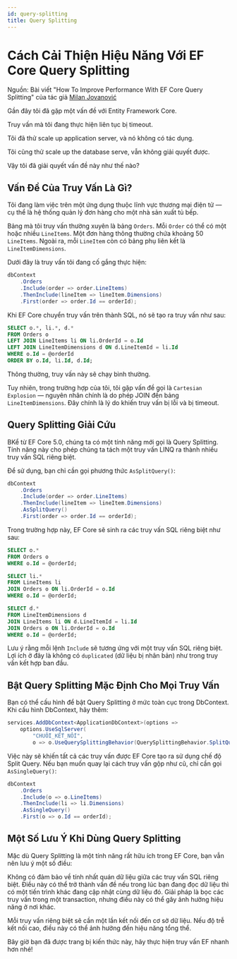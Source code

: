```yaml
---
id: query-splitting
title: Query Splitting
---
```


# Cách Cải Thiện Hiệu Năng Với EF Core Query Splitting

Nguồn: Bài viết "How To Improve Performance With EF Core Query Splitting" của tác giả [Milan Jovanović](https://www.milanjovanovic.tech/blog/how-to-improve-performance-with-ef-core-query-splitting)

Gần đây tôi đã gặp một vấn đề với Entity Framework Core.

Truy vấn mà tôi đang thực hiện liên tục bị timeout.

Tôi đã thử scale up application server, và nó không có tác dụng.

Tôi cũng thử scale up the database serve, vẫn không giải quyết được.

Vậy tôi đã giải quyết vấn đề này như thế nào?

## Vấn Đề Của Truy Vấn Là Gì?

Tôi đang làm việc trên một ứng dụng thuộc lĩnh vực thương mại điện tử — cụ thể là hệ thống quản lý đơn hàng cho một nhà sản xuất tủ bếp.

Bảng mà tôi truy vấn thường xuyên là bảng `Orders`. Mỗi `Order` có thể có một hoặc nhiều `LineItems`. Một đơn hàng thông thường chứa khoảng 50 `LineItems`. Ngoài ra, mỗi `LineItem` còn có bảng phụ liên kết là `LineItemDimensions`.

Dưới đây là truy vấn tôi đang cố gắng thực hiện:

```c#
dbContext
    .Orders
    .Include(order => order.LineItems)
    .ThenInclude(lineItem => lineItem.Dimensions)
    .First(order => order.Id == orderId);
```

Khi EF Core chuyển truy vấn trên thành SQL, nó sẽ tạo ra truy vấn như sau:

```sql
SELECT o.*, li.*, d.*
FROM Orders o
LEFT JOIN LineItems li ON li.OrderId = o.Id
LEFT JOIN LineItemDimensions d ON d.LineItemId = li.Id
WHERE o.Id = @orderId
ORDER BY o.Id, li.Id, d.Id;
```

Thông thường, truy vấn này sẽ chạy bình thường.

Tuy nhiên, trong trường hợp của tôi, tôi gặp vấn đề gọi là `Cartesian Explosion` — nguyên nhân chính là do phép JOIN đến bảng `LineItemDimensions`. Đây chính là lý do khiến truy vấn bị lỗi và bị timeout.

## Query Splitting Giải Cứu

BKể từ EF Core 5.0, chúng ta có một tính năng mới gọi là Query Splitting. Tính năng này cho phép chúng ta tách một truy vấn LINQ ra thành nhiều truy vấn SQL riêng biệt.

Để sử dụng, bạn chỉ cần gọi phương thức `AsSplitQuery()`:

```c#
dbContext
    .Orders
    .Include(order => order.LineItems)
    .ThenInclude(lineItem => lineItem.Dimensions)
    .AsSplitQuery()
    .First(order => order.Id == orderId);
```

Trong trường hợp này, EF Core sẽ sinh ra các truy vấn SQL riêng biệt như sau:

```sql
SELECT o.*
FROM Orders o
WHERE o.Id = @orderId;

SELECT li.*
FROM LineItems li
JOIN Orders o ON li.OrderId = o.Id
WHERE o.Id = @orderId;

SELECT d.*
FROM LineItemDimensions d
JOIN LineItems li ON d.LineItemId = li.Id
JOIN Orders o ON li.OrderId = o.Id
WHERE o.Id = @orderId;
```

Lưu ý rằng mỗi lệnh `Include` sẽ tương ứng với một truy vấn SQL riêng biệt. Lợi ích ở đây là không có `duplicated` (dữ liệu bị nhân bản) như trong truy vấn kết hợp ban đầu.

## Bật Query Splitting Mặc Định Cho Mọi Truy Vấn

Bạn có thể cấu hình để bật Query Splitting ở mức toàn cục trong DbContext. Khi cấu hình DbContext, hãy thêm:

```c#
services.AddDbContext<ApplicationDbContext>(options =>
    options.UseSqlServer(
        "CHUỖI_KẾT_NỐI",
        o => o.UseQuerySplittingBehavior(QuerySplittingBehavior.SplitQuery)));
```

Việc này sẽ khiến tất cả các truy vấn được EF Core tạo ra sử dụng chế độ Split Query. Nếu bạn muốn quay lại cách truy vấn gộp như cũ, chỉ cần gọi `AsSingleQuery()`:

```c#
dbContext
    .Orders
    .Include(o => o.LineItems)
    .ThenInclude(li => li.Dimensions)
    .AsSingleQuery()
    .First(o => o.Id == orderId);
```

## Một Số Lưu Ý Khi Dùng Query Splitting

Mặc dù Query Splitting là một tính năng rất hữu ích trong EF Core, bạn vẫn nên lưu ý một số điều:

Không có đảm bảo về tính nhất quán dữ liệu giữa các truy vấn SQL riêng biệt. Điều này có thể trở thành vấn đề nếu trong lúc bạn đang đọc dữ liệu thì có một tiến trình khác đang cập nhật cùng dữ liệu đó. Giải pháp là bọc các truy vấn trong một transaction, nhưng điều này có thể gây ảnh hưởng hiệu năng ở nơi khác.

Mỗi truy vấn riêng biệt sẽ cần một lần kết nối đến cơ sở dữ liệu. Nếu độ trễ kết nối cao, điều này có thể ảnh hưởng đến hiệu năng tổng thể.

Bây giờ bạn đã được trang bị kiến ​​thức này, hãy thực hiện truy vấn EF nhanh hơn nhé!
